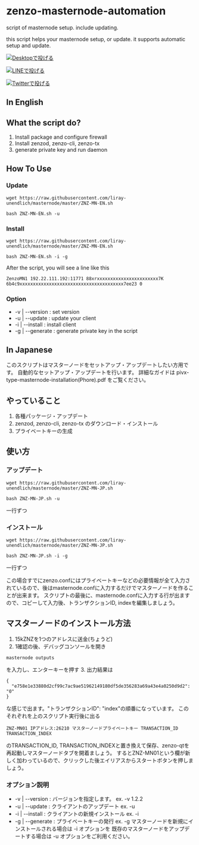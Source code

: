# zenzo-masternode-automation
script of masternode setup. include updating.

this script helps your masternode setup, or update.
it supports automatic setup and update.

[![Desktopで投げる](https://img.shields.io/badge/TipMe-Zenzo%20via%20Desktop-brightgreen.svg)](zenzo:PW7DqjKXaaVeFRegsfZq5GC5j73G3Ct3kf?label=Tip&message=Tip%20for%20you%20with%20Zenzo)

[![LINEで投げる](https://img.shields.io/badge/TipMe-Zenzo%20via%20LINE-green.svg)](https://line.me/R/oaMessage/@utx6777n/?./withdraw%20phr%200.1%20PW7DqjKXaaVeFRegsfZq5GC5j73G3Ct3kf)

[![Twitterで投げる](https://img.shields.io/badge/TipMe-Zenzo%20via%20Twitter-blue.svg)](https://twitter.com/intent/tweet?text=@tipsensu%20tip%20phr%20@ZenzoJapan%201)

## In English

## What the script do?
1. Install package and configure firewall
2. Install zenzod, zenzo-cli, zenzo-tx
3. generate private key and run daemon

## How To Use
### Update
```
wget https://raw.githubusercontent.com/liray-unendlich/masternode/master/ZNZ-MN-EN.sh

bash ZNZ-MN-EN.sh -u
```
### Install
```
wget https://raw.githubusercontent.com/liray-unendlich/masternode/master/ZNZ-MN-EN.sh

bash ZNZ-MN-EN.sh -i -g
```

After the script, you will see a line like this
```
ZenzoMN1 192.22.111.192:11771 88xrxxxxxxxxxxxxxxxxxxxxxxx7K 6b4c9xxxxxxxxxxxxxxxxxxxxxxxxxxxxxxxxxxxxxxx7ee23 0
```

### Option
- -v | --version : set version
- -u | --update : update your client
- -i | --install : install client
- -g | --generate : generate private key in the script


## In Japanese
このスクリプトはマスターノードをセットアップ・アップデートしたい方用です。
自動的なセットアップ・アップデートを行います。
詳細なガイドは pivx-type-masternode-installation(Phore).pdf をご覧ください。
## やっていること
1. 各種パッケージ・アップデート
2. zenzod, zenzo-cli, zenzo-tx のダウンロード・インストール
3. プライベートキーの生成

## 使い方
### アップデート
```
wget https://raw.githubusercontent.com/liray-unendlich/masternode/master/ZNZ-MN-JP.sh

bash ZNZ-MN-JP.sh -u
```
一行ずつ

### インストール
```
wget https://raw.githubusercontent.com/liray-unendlich/masternode/master/ZNZ-MN-JP.sh

bash ZNZ-MN-JP.sh -i -g
```
一行ずつ

この場合すでにzenzo.confにはプライベートキーなどの必要情報が全て入力されているので、後はmasternode.confに入力するだけでマスターノードを作ることが出来ます。
スクリプトの最後に、masternode.confに入力する行が出ますので、コピーして入力後、トランザクションID, indexを編集しましょう。

## マスターノードのインストール方法
1. 15kZNZを1つのアドレスに送金(ちょうど)
2. 1確認の後、デバッグコンソールを開き
```
masternode outputs
```
を入力し、エンターキーを押す
3. 出力結果は
```
{
  "e758e1e33880d2cf99c7ac9ae51962149180df5de356283a69a43e4a0250d9d2": "0"
}
```
な感じで出ます。"トランザクションID": "index"の順番になっています。
このそれぞれを上のスクリプト実行後に出る
```
ZNZ-MN01 IPアドレス:26210 マスターノードプライベートキー TRANSACTION_ID TRANSACTION_INDEX
```
のTRANSACTION_ID, TRANSACTION_INDEXと置き換えて保存、zenzo-qtを再起動しマスターノードタブを開着ましょう。
するとZNZ-MN01という欄が新しく加わっているので、クリックした後エイリアスからスタートボタンを押しましょう。

### オプション説明
- -v | --version : バージョンを指定します。 ex. -v 1.2.2
- -u | --update : クライアントのアップデート ex. -u
- -i | --install : クライアントの新規インストール ex. -i
- -g | --generate : プライベートキーの発行 ex. -g
マスターノードを新規にインストールされる場合は -i オプションを
既存のマスターノードをアップデートする場合は -u オプションをご利用ください。
